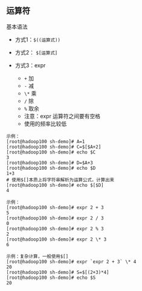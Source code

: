 ## 运算符

基本语法

- 方式1：`$((运算式))` 

- 方式2： `$[运算式]`
- 方式3：expr
  - `+` 加 
  - `-` 减
  - `\*` 乘
  - `/` 除
  - `%` 取余
  - 注意：expr 运算符之间要有空格
  - 使用的频率比较低

```shell
示例：
[root@hadoop100 sh-demo]# A=1
[root@hadoop100 sh-demo]# C=$[$A+2]
[root@hadoop100 sh-demo]# echo $C
3
[root@hadoop100 sh-demo]# D=$A+3
[root@hadoop100 sh-demo]# echo $D
1+3
# 使用$[]本质上将字符串解析为运算公式，计算出来
[root@hadoop100 sh-demo]# echo $[$D]
4

示例：
[root@hadoop100 sh-demo]# expr 2 + 3
5
[root@hadoop100 sh-demo]# expr 2 / 3
0
[root@hadoop100 sh-demo]# expr 2 % 3
2
[root@hadoop100 sh-demo]# expr 2 \* 3
6

示例：复杂计算，一般使用$[]
[root@hadoop100 sh-demo]# expr `expr 2 + 3` \* 4
20
[root@hadoop100 sh-demo]# S=$[(2+3)*4]
[root@hadoop100 sh-demo]# echo $S
20
```
